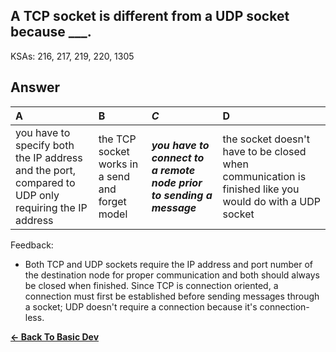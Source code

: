 ## A TCP socket is different from a UDP socket because ___.

KSAs: 216, 217, 219, 220, 1305

## Answer
| A | B | ***C*** | D |
| :--- | :--- | :--- | :--- |
| you have to specify both the IP address and the port, compared to UDP only requiring the IP address | the TCP socket works in a send and forget model | ***you have to connect to a remote node prior to sending a message*** | the socket doesn't have to be closed when communication is finished like you would do with a UDP socket |


Feedback:

- Both TCP and UDP sockets require the IP address and port number of the destination node for proper communication and both should always be closed when finished. Since TCP is connection oriented, a connection must first be established before sending messages through a socket; UDP doesn't require a connection because it's connection-less.

[**<- Back To Basic Dev**](../../../Basic_Dev.md)


